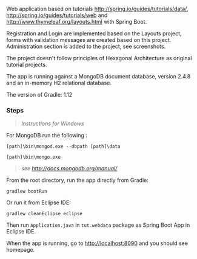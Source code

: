 Web application based on tutorials 
http://spring.io/guides/tutorials/data/, 
http://spring.io/guides/tutorials/web and 
http://www.thymeleaf.org/layouts.html with Spring Boot.

Registration and Login are implemented based on the Layouts project, forms with validation messages are created based on this project.
Administration section is added to the project, see screenshots.

The project doesn't follow principles of Hexagonal Architecture as original tutorial projects.

The app is running against a MongoDB document database, version 2.4.8 and an in-memory H2 relational database.

The version of Gradle: 1.12

### Steps

> _Instructions for Windows_

For MongoDB run the following :

```
[path]\bin\mongod.exe --dbpath [path]\data
```

``` 
[path]\bin\mongo.exe
```

> _see http://docs.mongodb.org/manual/_

From the root directory, run the app directly from Gradle:

``` 
gradlew bootRun
``` 

Or run it from Eclipse IDE:

``` 
gradlew cleanEclipse eclipse
``` 

Then run `Application.java` in `tut.webdata` package as Spring Boot App in Eclipse IDE.

When the app is running, go to <http://localhost:8090> and you should see homepage.